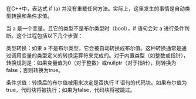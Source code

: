 在C++中，表达式 if (a) 并没有重载任何方法。实际上，这里发生的事情是自动类型转换和条件求值。

当 a 是一个变量，且它的类型不是布尔类型时（bool），if 语句会对 a 进行条件判断。这个过程包括以下几个步骤：

类型转换：如果 a 不是布尔类型，它会被自动转换成布尔值。这种转换通常是通过调用变量的类型定义的转换运算符来完成的。对于内置类型（如整数或指针），转换规则是：如果变量值为0（对于整数）或nullptr（对于指针），则转换为false；否则转换为true。

条件求值：转换后的布尔值被用来决定是否执行 if 语句的代码块。如果布尔值为true，代码块将被执行；如果为false，代码块将被跳过。
